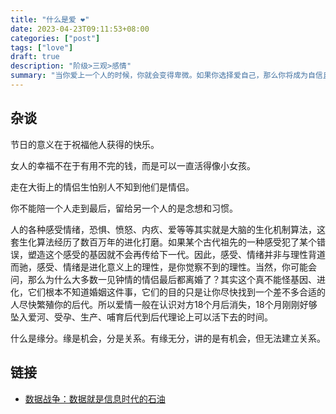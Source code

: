 ```yaml
---
title: "什么是爱 ❤️"
date: 2023-04-23T09:11:53+08:00
categories: ["post"]
tags: ["love"]
draft: true
description: "阶级>三观>感情"
summary: "当你爱上一个人的时候，你就会变得卑微。如果你选择爱自己，那么你将成为自信且美丽的人。"
---
```


## 杂谈

节日的意义在于祝福他人获得的快乐。

女人的幸福不在于有用不完的钱，而是可以一直活得像小女孩。

走在大街上的情侣生怕别人不知到他们是情侣。

你不能陪一个人走到最后，留给另一个人的是念想和习惯。

人的各种感受情绪，恐惧、愤怒、内疚、爱等等其实就是大脑的生化机制算法，这套生化算法经历了数百万年的进化打磨。如果某个古代祖先的一种感受犯了某个错误，塑造这个感受的基因就不会再传给下一代。因此，感受、情绪并非与理性背道而驰，感受、情绪是进化意义上的理性，是你觉察不到的理性。当然，你可能会问，那么为什么大多数一见钟情的情侣最后都离婚了？其实这个真不能怪基因、进化，它们根本不知道婚姻这件事，它们的目的只是让你尽快找到一个差不多合适的人尽快繁殖你的后代。所以爱情一般在认识对方18个月后消失，18个月刚刚好够坠入爱河、受孕、生产、哺育后代到后代理论上可以活下去的时间。

什么是缘分。缘是机会，分是关系。有缘无分，讲的是有机会，但无法建立关系。

## 链接

-   [数据战争：数据就是信息时代的石油](https://finance.sina.com.cn/tech/csj/2020-10-29/doc-iiznezxr8677670.shtml)

